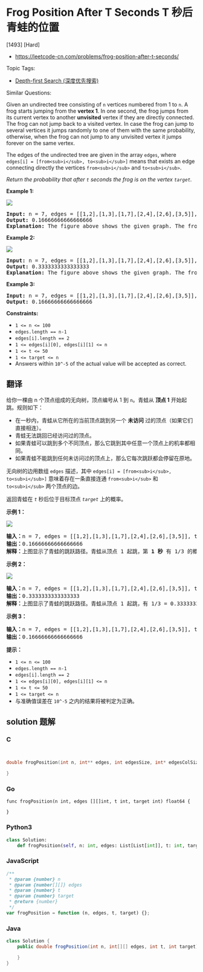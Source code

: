 # Frog Position After T Seconds T 秒后青蛙的位置

[1493] [Hard]

- https://leetcode-cn.com/problems/frog-position-after-t-seconds/

Topic Tags:

- [Depth-first Search (深度优先搜索)](https://leetcode-cn.com/tag/depth-first-search/)

Similar Questions:

Given an undirected tree consisting of `n` vertices numbered from 1 to `n`. A frog starts jumping from the **vertex 1**. In one second, the frog jumps from its current vertex to another **unvisited** vertex if they are directly connected. The frog can not jump back to a visited vertex. In case the frog can jump to several vertices it jumps randomly to one of them with the same probability, otherwise, when the frog can not jump to any unvisited vertex it jumps forever on the same vertex.

The edges of the undirected tree are given in the array `edges`, where `edges[i] = [from<sub>i</sub>, to<sub>i</sub>]` means that exists an edge connecting directly the vertices `from<sub>i</sub>` and `to<sub>i</sub>`.

_Return the probability that after `t` seconds the frog is on the vertex `target`._

**Example 1:**

![](https://assets.leetcode.com/uploads/2020/02/20/frog_2.png)

<pre><strong>Input:</strong> n = 7, edges = [[1,2],[1,3],[1,7],[2,4],[2,6],[3,5]], t = 2, target = 4
<strong>Output:</strong> 0.16666666666666666 
<strong>Explanation: </strong>The figure above shows the given graph. The frog starts at vertex 1, jumping with 1/3 probability to the vertex 2 after <strong>second 1</strong> and then jumping with 1/2 probability to vertex 4 after <strong>second 2</strong>. Thus the probability for the frog is on the vertex 4 after 2 seconds is 1/3 * 1/2 = 1/6 = 0.16666666666666666. 
</pre>

**Example 2:**

**![](https://assets.leetcode.com/uploads/2020/02/20/frog_3.png)**

<pre><strong>Input:</strong> n = 7, edges = [[1,2],[1,3],[1,7],[2,4],[2,6],[3,5]], t = 1, target = 7
<strong>Output:</strong> 0.3333333333333333
<strong>Explanation: </strong>The figure above shows the given graph. The frog starts at vertex 1, jumping with 1/3 = 0.3333333333333333 probability to the vertex 7 after <strong>second 1</strong>. 
</pre>

**Example 3:**

<pre><strong>Input:</strong> n = 7, edges = [[1,2],[1,3],[1,7],[2,4],[2,6],[3,5]], t = 20, target = 6
<strong>Output:</strong> 0.16666666666666666
</pre>

**Constraints:**

- `1 <= n <= 100`
- `edges.length == n-1`
- `edges[i].length == 2`
- `1 <= edges[i][0], edges[i][1] <= n`
- `1 <= t <= 50`
- `1 <= target <= n`
- Answers within `10^-5` of the actual value will be accepted as correct.

## 翻译

给你一棵由 n 个顶点组成的无向树，顶点编号从 1 到 `n`。青蛙从 **顶点 1** 开始起跳。规则如下：

- 在一秒内，青蛙从它所在的当前顶点跳到另一个 **未访问** 过的顶点（如果它们直接相连）。
- 青蛙无法跳回已经访问过的顶点。
- 如果青蛙可以跳到多个不同顶点，那么它跳到其中任意一个顶点上的机率都相同。
- 如果青蛙不能跳到任何未访问过的顶点上，那么它每次跳跃都会停留在原地。

无向树的边用数组 `edges` 描述，其中 `edges[i] = [from<sub>i</sub>, to<sub>i</sub>]` 意味着存在一条直接连通 `from<sub>i</sub>` 和 `to<sub>i</sub>` 两个顶点的边。

返回青蛙在 _`t`_ 秒后位于目标顶点 _`target`_ 上的概率。

**示例 1：**

![](https://assets.leetcode-cn.com/aliyun-lc-upload/uploads/2020/03/08/frog_2.png)

<pre><strong>输入：</strong>n = 7, edges = [[1,2],[1,3],[1,7],[2,4],[2,6],[3,5]], t = 2, target = 4
<strong>输出：</strong>0.16666666666666666 
<strong>解释：</strong>上图显示了青蛙的跳跃路径。青蛙从顶点 1 起跳，第 <strong>1 秒</strong> 有 1/3 的概率跳到顶点 2 ，然后第 <strong>2 秒</strong> 有 1/2 的概率跳到顶点 4，因此青蛙在 2 秒后位于顶点 4 的概率是 1/3 * 1/2 = 1/6 = 0.16666666666666666 。 
</pre>

**示例 2：**

**![](https://assets.leetcode-cn.com/aliyun-lc-upload/uploads/2020/03/08/frog_3.png)**

<pre><strong>输入：</strong>n = 7, edges = [[1,2],[1,3],[1,7],[2,4],[2,6],[3,5]], t = 1, target = 7
<strong>输出：</strong>0.3333333333333333
<strong>解释：</strong>上图显示了青蛙的跳跃路径。青蛙从顶点 1 起跳，有 1/3 = 0.3333333333333333 的概率能够 <strong>1 秒</strong> 后跳到顶点 7 。 
</pre>

**示例 3：**

<pre><strong>输入：</strong>n = 7, edges = [[1,2],[1,3],[1,7],[2,4],[2,6],[3,5]], t = 20, target = 6
<strong>输出：</strong>0.16666666666666666
</pre>

**提示：**

- `1 <= n <= 100`
- `edges.length == n-1`
- `edges[i].length == 2`
- `1 <= edges[i][0], edges[i][1] <= n`
- `1 <= t <= 50`
- `1 <= target <= n`
- 与准确值误差在 `10^-5` 之内的结果将被判定为正确。

## solution 题解

### C

```c


double frogPosition(int n, int** edges, int edgesSize, int* edgesColSize, int t, int target){

}
```

### Go

```golang
func frogPosition(n int, edges [][]int, t int, target int) float64 {

}
```

### Python3

```python
class Solution:
    def frogPosition(self, n: int, edges: List[List[int]], t: int, target: int) -> float:
```

### JavaScript

```javascript
/**
 * @param {number} n
 * @param {number[][]} edges
 * @param {number} t
 * @param {number} target
 * @return {number}
 */
var frogPosition = function (n, edges, t, target) {};
```

### Java

```java
class Solution {
    public double frogPosition(int n, int[][] edges, int t, int target) {

    }
}
```
